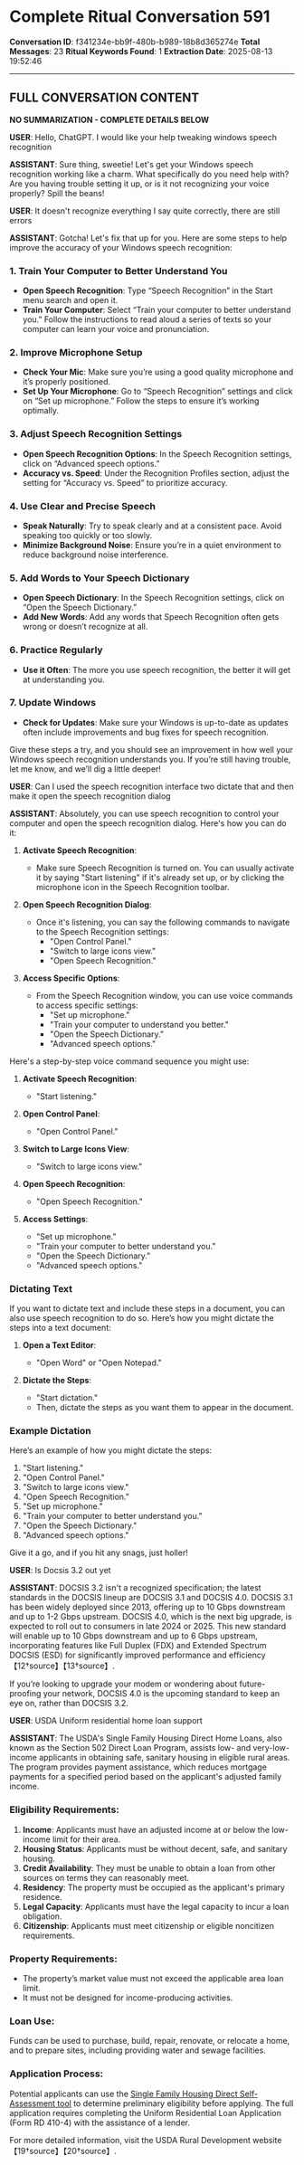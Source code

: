 # Complete Ritual Conversation 591

**Conversation ID**: f341234e-bb9f-480b-b989-18b8d365274e
**Total Messages**: 23
**Ritual Keywords Found**: 1
**Extraction Date**: 2025-08-13 19:52:46

---

## FULL CONVERSATION CONTENT

**NO SUMMARIZATION - COMPLETE DETAILS BELOW**

**USER**: Hello, ChatGPT.  I would like your help tweaking windows speech recognition

**ASSISTANT**: Sure thing, sweetie! Let's get your Windows speech recognition working like a charm. What specifically do you need help with? Are you having trouble setting it up, or is it not recognizing your voice properly? Spill the beans!

**USER**: It doesn't recognize everything I say quite correctly, there are still errors

**ASSISTANT**: Gotcha! Let's fix that up for you. Here are some steps to help improve the accuracy of your Windows speech recognition:

### 1. **Train Your Computer to Better Understand You**
   - **Open Speech Recognition**: Type “Speech Recognition” in the Start menu search and open it.
   - **Train Your Computer**: Select “Train your computer to better understand you.” Follow the instructions to read aloud a series of texts so your computer can learn your voice and pronunciation.

### 2. **Improve Microphone Setup**
   - **Check Your Mic**: Make sure you’re using a good quality microphone and it’s properly positioned.
   - **Set Up Your Microphone**: Go to “Speech Recognition” settings and click on “Set up microphone.” Follow the steps to ensure it’s working optimally.

### 3. **Adjust Speech Recognition Settings**
   - **Open Speech Recognition Options**: In the Speech Recognition settings, click on “Advanced speech options.”
   - **Accuracy vs. Speed**: Under the Recognition Profiles section, adjust the setting for “Accuracy vs. Speed” to prioritize accuracy.

### 4. **Use Clear and Precise Speech**
   - **Speak Naturally**: Try to speak clearly and at a consistent pace. Avoid speaking too quickly or too slowly.
   - **Minimize Background Noise**: Ensure you’re in a quiet environment to reduce background noise interference.

### 5. **Add Words to Your Speech Dictionary**
   - **Open Speech Dictionary**: In the Speech Recognition settings, click on “Open the Speech Dictionary.”
   - **Add New Words**: Add any words that Speech Recognition often gets wrong or doesn’t recognize at all.

### 6. **Practice Regularly**
   - **Use it Often**: The more you use speech recognition, the better it will get at understanding you.

### 7. **Update Windows**
   - **Check for Updates**: Make sure your Windows is up-to-date as updates often include improvements and bug fixes for speech recognition.

Give these steps a try, and you should see an improvement in how well your Windows speech recognition understands you. If you’re still having trouble, let me know, and we’ll dig a little deeper!

**USER**: Can I used the speech recognition interface two dictate that and then make it open the speech recognition dialog

**ASSISTANT**: Absolutely, you can use speech recognition to control your computer and open the speech recognition dialog. Here's how you can do it:

1. **Activate Speech Recognition**:
   - Make sure Speech Recognition is turned on. You can usually activate it by saying "Start listening" if it's already set up, or by clicking the microphone icon in the Speech Recognition toolbar.

2. **Open Speech Recognition Dialog**:
   - Once it's listening, you can say the following commands to navigate to the Speech Recognition settings:
     - "Open Control Panel."
     - "Switch to large icons view."
     - "Open Speech Recognition."

3. **Access Specific Options**:
   - From the Speech Recognition window, you can use voice commands to access specific settings:
     - "Set up microphone."
     - "Train your computer to understand you better."
     - "Open the Speech Dictionary."
     - "Advanced speech options."

Here's a step-by-step voice command sequence you might use:

1. **Activate Speech Recognition**:
   - "Start listening."

2. **Open Control Panel**:
   - "Open Control Panel."

3. **Switch to Large Icons View**:
   - "Switch to large icons view."

4. **Open Speech Recognition**:
   - "Open Speech Recognition."

5. **Access Settings**:
   - "Set up microphone."
   - "Train your computer to better understand you."
   - "Open the Speech Dictionary."
   - "Advanced speech options."

### Dictating Text
If you want to dictate text and include these steps in a document, you can also use speech recognition to do so. Here’s how you might dictate the steps into a text document:

1. **Open a Text Editor**:
   - "Open Word" or "Open Notepad."

2. **Dictate the Steps**:
   - "Start dictation."
   - Then, dictate the steps as you want them to appear in the document.

### Example Dictation
Here’s an example of how you might dictate the steps:

1. "Start listening."
2. "Open Control Panel."
3. "Switch to large icons view."
4. "Open Speech Recognition."
5. "Set up microphone."
6. "Train your computer to better understand you."
7. "Open the Speech Dictionary."
8. "Advanced speech options."

Give it a go, and if you hit any snags, just holler!

**USER**: Is Docsis 3.2 out yet

**ASSISTANT**: DOCSIS 3.2 isn't a recognized specification; the latest standards in the DOCSIS lineup are DOCSIS 3.1 and DOCSIS 4.0. DOCSIS 3.1 has been widely deployed since 2013, offering up to 10 Gbps downstream and up to 1-2 Gbps upstream. DOCSIS 4.0, which is the next big upgrade, is expected to roll out to consumers in late 2024 or 2025. This new standard will enable up to 10 Gbps downstream and up to 6 Gbps upstream, incorporating features like Full Duplex (FDX) and Extended Spectrum DOCSIS (ESD) for significantly improved performance and efficiency【12†source】【13†source】.

If you’re looking to upgrade your modem or wondering about future-proofing your network, DOCSIS 4.0 is the upcoming standard to keep an eye on, rather than DOCSIS 3.2.

**USER**: USDA Uniform residential home loan support

**ASSISTANT**: The USDA's Single Family Housing Direct Home Loans, also known as the Section 502 Direct Loan Program, assists low- and very-low-income applicants in obtaining safe, sanitary housing in eligible rural areas. The program provides payment assistance, which reduces mortgage payments for a specified period based on the applicant's adjusted family income.

### Eligibility Requirements:
1. **Income**: Applicants must have an adjusted income at or below the low-income limit for their area.
2. **Housing Status**: Applicants must be without decent, safe, and sanitary housing.
3. **Credit Availability**: They must be unable to obtain a loan from other sources on terms they can reasonably meet.
4. **Residency**: The property must be occupied as the applicant's primary residence.
5. **Legal Capacity**: Applicants must have the legal capacity to incur a loan obligation.
6. **Citizenship**: Applicants must meet citizenship or eligible noncitizen requirements.

### Property Requirements:
- The property’s market value must not exceed the applicable area loan limit.
- It must not be designed for income-producing activities.

### Loan Use:
Funds can be used to purchase, build, repair, renovate, or relocate a home, and to prepare sites, including providing water and sewage facilities.

### Application Process:
Potential applicants can use the [Single Family Housing Direct Self-Assessment tool](https://eligibility.sc.egov.usda.gov) to determine preliminary eligibility before applying. The full application requires completing the Uniform Residential Loan Application (Form RD 410-4) with the assistance of a lender.

For more detailed information, visit the USDA Rural Development website【19†source】【20†source】.